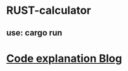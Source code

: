 # RUST-calculator

## use: cargo run 

# <a href="https://medium.com/towardsdev/calculator-using-rust-5daf005f910c">Code explanation Blog</a>
